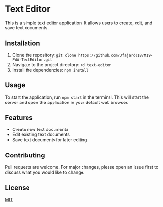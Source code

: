 # Text Editor

This is a simple text editor application. It allows users to create, edit, and save text documents.

## Installation

1. Clone the repository: `git clone https://github.com/Jfajardo18/M19-PWA-TextEditor.git`
2. Navigate to the project directory: `cd text-editor`
3. Install the dependencies: `npm install`

## Usage

To start the application, run `npm start` in the terminal. This will start the server and open the application in your default web browser.

## Features

- Create new text documents
- Edit existing text documents
- Save text documents for later editing

## Contributing

Pull requests are welcome. For major changes, please open an issue first to discuss what you would like to change.

## License

[MIT](https://choosealicense.com/licenses/mit/)
